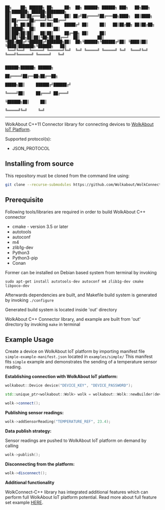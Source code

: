 ```
██╗    ██╗ ██████╗ ██╗     ██╗  ██╗ ██████╗ ██████╗ ███╗   ██╗███╗   ██╗███████╗ ██████╗████████╗
██║    ██║██╔═══██╗██║     ██║ ██╔╝██╔════╝██╔═══██╗████╗  ██║████╗  ██║██╔════╝██╔════╝╚══██╔══╝
██║ █╗ ██║██║   ██║██║     █████╔╝ ██║     ██║   ██║██╔██╗ ██║██╔██╗ ██║█████╗  ██║        ██║   
██║███╗██║██║   ██║██║     ██╔═██╗ ██║     ██║   ██║██║╚██╗██║██║╚██╗██║██╔══╝  ██║        ██║   
╚███╔███╔╝╚██████╔╝███████╗██║  ██╗╚██████╗╚██████╔╝██║ ╚████║██║ ╚████║███████╗╚██████╗   ██║   
 ╚══╝╚══╝  ╚═════╝ ╚══════╝╚═╝  ╚═╝ ╚═════╝ ╚═════╝ ╚═╝  ╚═══╝╚═╝  ╚═══╝╚══════╝ ╚═════╝   ╚═╝   
                                                                                                 
                                                                          ██████╗██████╗ ██████╗ 
                                                                         ██╔════╝██╔══██╗██╔══██╗
                                                                   █████╗██║     ██████╔╝██████╔╝
                                                                   ╚════╝██║     ██╔═══╝ ██╔═══╝ 
                                                                         ╚██████╗██║     ██║     
                                                                          ╚═════╝╚═╝     ╚═╝     
```
----
WolkAbout C++11 Connector library for connecting devices to [WolkAbout IoT Platform](https://demo.wolkabout.com/#/login).

Supported protocol(s):
* JSON_PROTOCOL


Installing from source
----------------------

This repository must be cloned from the command line using:
```sh
git clone --recurse-submodules https://github.com/Wolkabout/WolkConnect-Cpp.git
```

Prerequisite
------
Following tools/libraries are required in order to build WolkAbout C++ connector

* cmake - version 3.5 or later
* autotools
* autoconf
* m4
* zlib1g-dev
* Python3
* Python3-pip
* Conan


Former can be installed on Debian based system from terminal by invoking

`sudo apt-get install autotools-dev autoconf m4 zlib1g-dev cmake libpoco-dev`

Afterwards dependencies are built, and Makefile build system is generated by invoking
`./configure`

Generated build system is located inside 'out' directory


WolkAbout C++ Connector library, and example are built from 'out' directory by invoking
`make` in terminal

Example Usage
-------------

Create a device on WolkAbout IoT platform by importing manifest file `simple-example-manifest.json` located in `examples/simple/`
This manifest fits `simple` example and demonstrates the sending of a temperature sensor reading.

**Establishing connection with WolkAbout IoT platform:**
```cpp
wolkabout::Device device("DEVICE_KEY", "DEVICE_PASSWORD");

std::unique_ptr<wolkabout::Wolk> wolk = wolkabout::Wolk::newBuilder(device).build();

wolk->connect();
```

**Publishing sensor readings:**
```cpp
wolk->addSensorReading("TEMPERATURE_REF", 23.4);
```

**Data publish strategy:**

Sensor readings are pushed to WolkAbout IoT platform on demand by calling
```cpp
wolk->publish();
```

**Disconnecting from the platform:**
```cpp
wolk->disconnect();
```
**Additional functionality**

WolkConnect-C++ library has integrated additional features which can perform full WolkAbout IoT platform potential. Read more about full feature set example [HERE](./examples/full_feature_set/).
